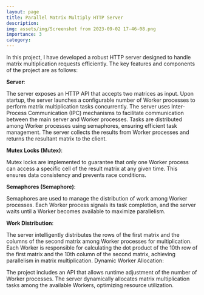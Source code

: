 ```yaml
---
layout: page
title: Parallel Matrix Multiply HTTP Server
description: 
img: assets/img/Screenshot from 2023-09-02 17-46-08.png
importance: 3
category: 
---
```


In this project, I have developed a robust HTTP server designed to handle matrix multiplication requests efficiently. The key features and components of the project are as follows:

**Server**:

The server exposes an HTTP API that accepts two matrices as input.
Upon startup, the server launches a configurable number of Worker processes to perform matrix multiplication tasks concurrently.
The server uses Inter-Process Communication (IPC) mechanisms to facilitate communication between the main server and Worker processes.
Tasks are distributed among Worker processes using semaphores, ensuring efficient task management.
The server collects the results from Worker processes and returns the resultant matrix to the client.

**Mutex Locks (Mutex)**:

Mutex locks are implemented to guarantee that only one Worker process can access a specific cell of the result matrix at any given time. This ensures data consistency and prevents race conditions.

**Semaphores (Semaphore)**:

Semaphores are used to manage the distribution of work among Worker processes. Each Worker process signals its task completion, and the server waits until a Worker becomes available to maximize parallelism.

**Work Distribution**:

The server intelligently distributes the rows of the first matrix and the columns of the second matrix among Worker processes for multiplication.
Each Worker is responsible for calculating the dot product of the 10th row of the first matrix and the 10th column of the second matrix, achieving parallelism in matrix multiplication.
Dynamic Worker Allocation:

The project includes an API that allows runtime adjustment of the number of Worker processes.
The server dynamically allocates matrix multiplication tasks among the available Workers, optimizing resource utilization.
